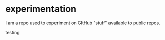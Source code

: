 # experimentation
I am a repo used to experiment on GItHub "stuff" available to public repos.  

testing
